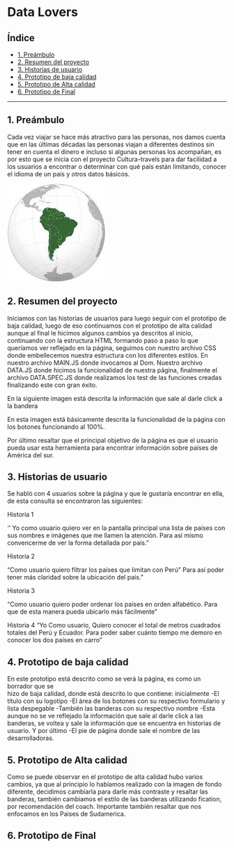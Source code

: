 # Data Lovers

## Índice

* [1. Preámbulo](#1-preámbulo)
* [2. Resumen del proyecto](#2-resumen-del-proyecto)
* [3. Historias de usuario](#3-Historias-de-usuario)
* [4. Prototipo de baja calidad](#4-Prototipo-de-baja-calidad)
* [5. Prototipo de Alta calidad](#5-Prototipo-de-Alta-calidad)
* [6. Prototipo de Final](#6-Prototipo-de-Final)

***

## 1. Preámbulo

Cada vez viajar se hace más atractivo para las personas, nos damos cuenta que
en las últimas décadas las personas viajan a diferentes destinos sin tener 
en cuenta el dinero e incluso si algunas personas los acompañan, es por esto 
que se inicia con el proyecto  Cultura-travels para dar facilidad a los 
usuarios a encontrar o determinar con  qué país están limitando, conocer 
el idioma de un país y otros datos básicos.

<img src="Imagenes/sudamerica.jpg">

## 2. Resumen del proyecto

Iniciamos con las historias de usuarios para luego seguir con el prototipo de 
baja calidad, luego de eso continuamos con el prototipo de alta calidad aunque
al final le hicimos algunos cambios ya descritos al inicio, continuando con
la estructura HTML formando paso a paso lo que queríamos ver reflejado en 
la página, seguimos con nuestro archivo CSS donde embellecemos nuestra 
estructura con los diferentes estilos. En nuestro archivo MAIN.JS  donde
invocamos al Dom. Nuestro archivo DATA.JS donde hicimos la funcionalidad
de nuestra página, finalmente el archivo DATA.SPEC.JS donde realizamos
los test de las funciones creadas finalizando este con gran éxito.



En la siguiente imagen está descrita la información que sale al darle click a la bandera 





 En esta imagen está básicamente descrita la funcionalidad de la página con los botones
  funcionando al 100%.

 Por último resaltar que el principal objetivo de la página es que el usuario pueda
  usar esta herramienta para encontrar información sobre países de América del sur.



## 3. Historias de usuario
 Se habló con 4 usuarios sobre la página y que le gustaría encontrar en ella, de esta 
 consulta se encontraron las siguientes: 

Historia 1

‘’ Yo como usuario quiero ver en la pantalla principal una lista de países con sus nombres 
e imágenes que me llamen la atención. Para así mismo convencerme de ver la forma 
detallada por país.”

Historia 2

“Como usuario quiero filtrar los países que limitan con Perú” Para así poder tener 
más claridad sobre la ubicación del país.”

Historia 3

 “Como usuario quiero poder ordenar los países en orden alfabético. Para que 
 de esta manera pueda ubicarlo más fácilmente”

Historia 4
“Yo Como usuario, Quiero conocer el total de metros cuadrados totales del Perú y Ecuador. 
Para poder saber cuánto tiempo me demoro en conocer los dos países en carro”

## 4. Prototipo de baja calidad

En este prototipo está descrito como se verá la página, es como un borrador que se   
hizo de baja calidad, donde está descrito lo que contiene: inicialmente
-El título con su logotipo
-El área de los botones con su respectivo formulario y lista despegable 
-También las banderas con su respectivo nombre
-Esta aunque no se ve reflejado la información que sale al darle click a las banderas,
 se voltea y sale la información que se encuentra en historias de usuario. Y por último
-El pie de página donde sale el nombre de las desarrolladoras.

## 5. Prototipo de Alta calidad

Como se puede observar en el prototipo de alta calidad hubo varios cambios, 
ya que al principio  lo habíamos realizado con la imagen de fondo diferente,
decidimos cambiarla para darle más contraste y resaltar las banderas, 
también cambiamos el estilo de las banderas utilizando fication, 
por recomendación del coach. Importante también resaltar que nos enfocamos 
en los Paises de Sudamerica.

## 6. Prototipo de Final



